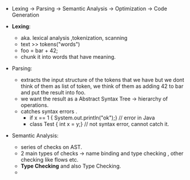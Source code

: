 
- Lexing -> Parsing -> Semantic Analysis -> Optimization -> Code Generation 

- **Lexing**:
	- aka. lexical analysis ,tokenization, scanning 
	- text >> tokens("words")
	- foo = bar + 42;
	- chunk it into words that have meaning.

- Parsing:
	- extracts the input structure of the tokens that we have but we dont think of them as list of token, we think of them as adding 42 to bar and put the result into foo.
	- we want the result as a Abstract Syntax Tree -> hierarchy of operations.
	- catches syntax errors .
		- if x == 1 { System.out.println("ok");} // error in Java 
		- class Test { int x = y;} // not syntax error, cannot catch it.

- Semantic Analysis:
	- series of checks on AST.
	- 2 main types of checks -> name binding and type checking ,  other checking like flows etc.
	- **Type Checking** and also Type Checking.
	- 
